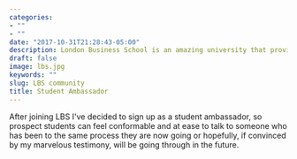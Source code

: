 ```yaml
---
categories:
- ""
- ""
date: "2017-10-31T21:28:43-05:00"
description: London Business School is an amazing university that provides students with, knowledge a networking, enabling us to succeeded in life both on the professional and personal level. If you are interest and getting to know more contact me, I'm happy to give you all the necessary information and answer to all your questions.
draft: false
image: lbs.jpg
keywords: ""
slug: LBS community
title: Student Ambassador
---
```

After joining LBS I've decided to sign up as a student ambassador, so prospect students can feel conformable and at ease to talk to someone who has been to the same process they are now going or hopefully, if convinced by my marvelous testimony, will be going through in the future.
